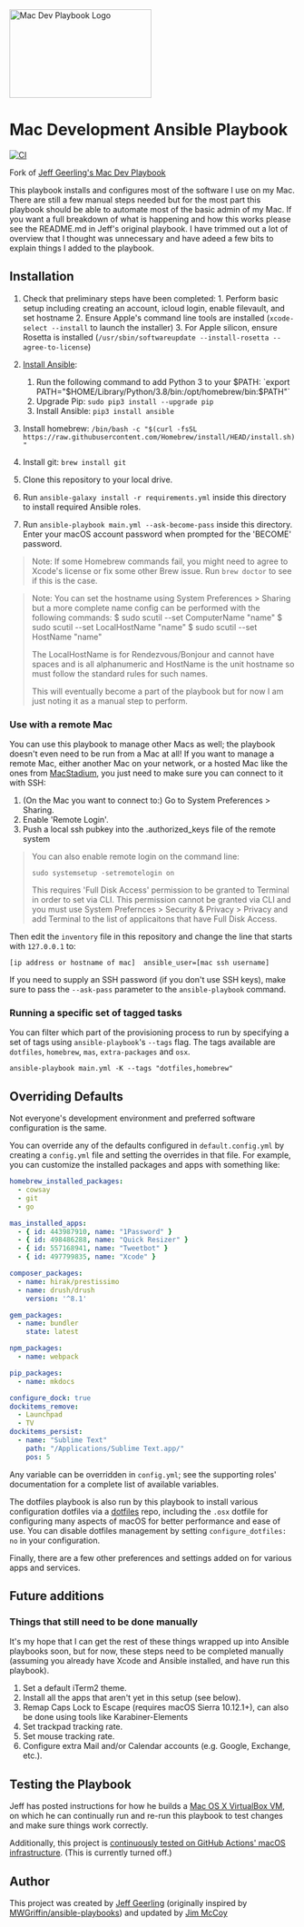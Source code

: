 <img src="https://raw.githubusercontent.com/mccoy/mac-dev-playbook/master/files/Mac-Dev-Playbook-Logo.png" width="250" height="156" alt="Mac Dev Playbook Logo" />

# Mac Development Ansible Playbook

[![CI][badge-gh-actions]][link-gh-actions]

Fork of [Jeff Geerling's Mac Dev Playbook](https://github.com/geerlingguy/mac-dev-playbook)

This playbook installs and configures most of the software I use on my Mac. There are still a few manual steps needed but for the most part this playbook should be able to automate most of the basic admin of my Mac. If you want a full breakdown of what is happening and how this works please see the README.md in Jeff's original playbook.  I have trimmed out a lot of overview that I thought was unnecessary and have adeed a few bits to explain things I added to the playbook.

## Installation

  1. Check that preliminary steps have been completed:
    1. Perform basic setup including creating an account, icloud login, enable filevault, and set hostname
    2. Ensure Apple's command line tools are installed (`xcode-select --install` to launch the installer)
    3. For Apple silicon, ensure Rosetta is installed (`/usr/sbin/softwareupdate --install-rosetta --agree-to-license`)
  1. [Install Ansible](https://docs.ansible.com/ansible/latest/installation_guide/index.html):

     1. Run the following command to add Python 3 to your $PATH: `export PATH="$HOME/Library/Python/3.8/bin:/opt/homebrew/bin:$PATH"`
     2. Upgrade Pip: `sudo pip3 install --upgrade pip`
     3. Install Ansible: `pip3 install ansible`

  1. Install homebrew: `/bin/bash -c "$(curl -fsSL https://raw.githubusercontent.com/Homebrew/install/HEAD/install.sh)"`
  1. Install git: `brew install git`
  1. Clone this repository to your local drive.
  1. Run `ansible-galaxy install -r requirements.yml` inside this directory to install required Ansible roles.
  1. Run `ansible-playbook main.yml --ask-become-pass` inside this directory. Enter your macOS account password when prompted for the 'BECOME' password.

> Note: If some Homebrew commands fail, you might need to agree to Xcode's license or fix some other Brew issue. Run `brew doctor` to see if this is the case.

> Note: You can set the hostname using System Preferences > Sharing but a more complete name config can be performed with the following commands:
> $ sudo scutil --set ComputerName "name"
> $ sudo scutil --set LocalHostName "name"
> $ sudo scutil --set HostName "name"
>
> The LocalHostName is for Rendezvous/Bonjour and cannot have spaces and is all alphanumeric and HostName is the unit hostname so must follow the standard rules for such names.
>
> This will eventually become a part of the playbook but for now I am just noting it as a manual step to perform.

### Use with a remote Mac

You can use this playbook to manage other Macs as well; the playbook doesn't even need to be run from a Mac at all! If you want to manage a remote Mac, either another Mac on your network, or a hosted Mac like the ones from [MacStadium](https://www.macstadium.com), you just need to make sure you can connect to it with SSH:

  1. (On the Mac you want to connect to:) Go to System Preferences > Sharing.
  2. Enable 'Remote Login'.
  3. Push a local ssh pubkey into the .authorized_keys file of the remote system

> You can also enable remote login on the command line:
>
>     sudo systemsetup -setremotelogin on
>
> This requires 'Full Disk Access' permission to be granted to Terminal in order to set via
> CLI.  This permission cannot be granted via CLI and you must use System Prefernces > Security 
> & Privacy > Privacy and add Terminal to the list of applicaitons that have Full Disk Access.

Then edit the `inventory` file in this repository and change the line that starts with `127.0.0.1` to:

```
[ip address or hostname of mac]  ansible_user=[mac ssh username]
```

If you need to supply an SSH password (if you don't use SSH keys), make sure to pass the `--ask-pass` parameter to the `ansible-playbook` command.

### Running a specific set of tagged tasks

You can filter which part of the provisioning process to run by specifying a set of tags using `ansible-playbook`'s `--tags` flag. The tags available are `dotfiles`, `homebrew`, `mas`, `extra-packages` and `osx`.

    ansible-playbook main.yml -K --tags "dotfiles,homebrew"

## Overriding Defaults

Not everyone's development environment and preferred software configuration is the same.

You can override any of the defaults configured in `default.config.yml` by creating a `config.yml` file and setting the overrides in that file. For example, you can customize the installed packages and apps with something like:

```yaml
homebrew_installed_packages:
  - cowsay
  - git
  - go

mas_installed_apps:
  - { id: 443987910, name: "1Password" }
  - { id: 498486288, name: "Quick Resizer" }
  - { id: 557168941, name: "Tweetbot" }
  - { id: 497799835, name: "Xcode" }

composer_packages:
  - name: hirak/prestissimo
  - name: drush/drush
    version: '^8.1'

gem_packages:
  - name: bundler
    state: latest

npm_packages:
  - name: webpack

pip_packages:
  - name: mkdocs

configure_dock: true
dockitems_remove:
  - Launchpad
  - TV
dockitems_persist:
  - name: "Sublime Text"
    path: "/Applications/Sublime Text.app/"
    pos: 5
```

Any variable can be overridden in `config.yml`; see the supporting roles' documentation for a complete list of available variables.

The dotfiles playbook is also run by this playbook to install various configuration dotfiles via a [dotfiles](https://github.com/geerlingguy/dotfiles) repo, including the `.osx` dotfile for configuring many aspects of macOS for better performance and ease of use. You can disable dotfiles management by setting `configure_dotfiles: no` in your configuration.

Finally, there are a few other preferences and settings added on for various apps and services.

## Future additions

### Things that still need to be done manually

It's my hope that I can get the rest of these things wrapped up into Ansible playbooks soon, but for now, these steps need to be completed manually (assuming you already have Xcode and Ansible installed, and have run this playbook).

  1. Set a default iTerm2 theme.
  3. Install all the apps that aren't yet in this setup (see below).
  4. Remap Caps Lock to Escape (requires macOS Sierra 10.12.1+), can also be done using tools like Karabiner-Elements
  5. Set trackpad tracking rate.
  6. Set mouse tracking rate.
  7. Configure extra Mail and/or Calendar accounts (e.g. Google, Exchange, etc.).

## Testing the Playbook

Jeff has posted instructions for how he builds a [Mac OS X VirtualBox VM](https://github.com/geerlingguy/mac-osx-virtualbox-vm), on which he can continually run and re-run this playbook to test changes and make sure things work correctly.

Additionally, this project is [continuously tested on GitHub Actions' macOS infrastructure](https://github.com/geerlingguy/mac-dev-playbook/actions?query=workflow%3ACI). (This is currently turned off.)

## Author

This project was created by [Jeff Geerling](https://www.jeffgeerling.com/) (originally inspired by [MWGriffin/ansible-playbooks](https://github.com/MWGriffin/ansible-playbooks)) and updated by [Jim McCoy](https://github.com/mccoy)

[badge-gh-actions]: https://github.com/geerlingguy/mac-dev-playbook/workflows/CI/badge.svg?event=push
[link-gh-actions]: https://github.com/geerlingguy/mac-dev-playbook/actions?query=workflow%3ACI
